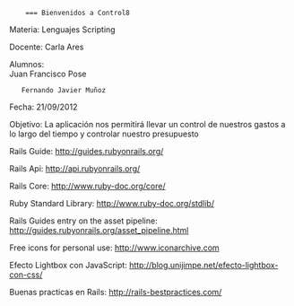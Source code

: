         === Bienvenidos a Control8

Materia:  Lenguajes Scripting

Docente:  Carla Ares

Alumnos:  
       Juan Francisco Pose

       Fernando Javier Muñoz

Fecha:    21/09/2012

Objetivo: La aplicación nos permitirá llevar un control de nuestros gastos a lo largo del tiempo y controlar nuestro presupuesto

Rails Guide: http://guides.rubyonrails.org/

Rails Api: http://api.rubyonrails.org/

Rails Core: http://www.ruby-doc.org/core/

Ruby Standard Library: http://www.ruby-doc.org/stdlib/

Rails Guides entry on the asset pipeline: http://guides.rubyonrails.org/asset_pipeline.html

Free icons for personal use: http://www.iconarchive.com

Efecto Lightbox con JavaScript: http://blog.unijimpe.net/efecto-lightbox-con-css/

Buenas practicas en Rails: http://rails-bestpractices.com/


